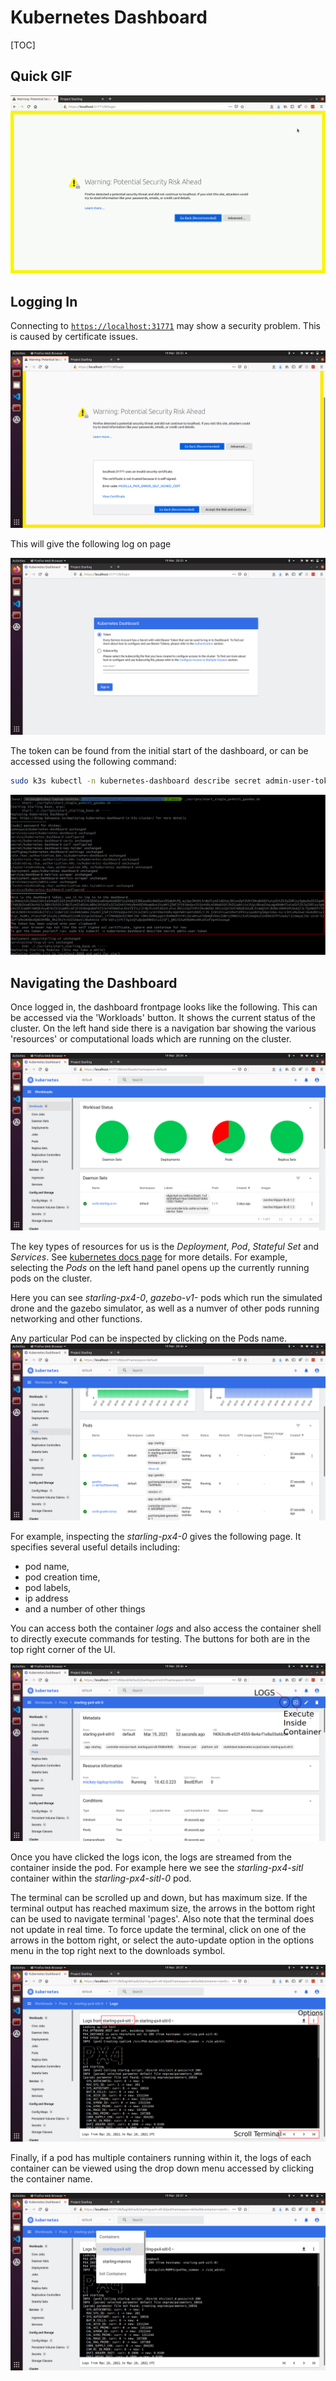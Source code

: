 # Kubernetes Dashboard

[TOC]

## Quick GIF

![Dashboard GIF](/img/starling-dashboard.gif)

## Logging In

Connecting to [`https://localhost:31771`](https://localhost:31771) may show a security problem. This is caused by certificate issues. 

![page1](/img/starling-dashboard-1.png) 

This will give the following log on page 

![page2](/img/starling-dashboard-2.png) 

The token can be found from the initial start of the dashboard, or can be accessed using the following command:
```bash
sudo k3s kubectl -n kubernetes-dashboard describe secret admin-user-token
```
![token](/img/starling-dashboard-token.png) 

## Navigating the Dashboard

Once logged in, the dashboard frontpage looks like the following. This can be accessed via the 'Workloads' button. It shows the current status of the cluster. On the left hand side there is a navigation bar showing the various 'resources' or computational loads which are running on the cluster. 

![page3](/img/starling-dashboard-3.png) 

The key types of resources for us is the *Deployment*, *Pod*, *Stateful Set* and *Services*. See [kubernetes docs page](/details/kubernetes.md) for more details. For example, selecting the *Pods* on the left hand panel opens up the currently running pods on the cluster.

Here you can see *starling-px4-0*, *gazebo-v1-<characters>* pods which run the simulated drone and the gazebo simulator, as well as a numver of other pods running networking and other functions. 

Any particular Pod can be inspected by clicking on the Pods name.
![page](/img/starling-dashboard-4.png) 

For example, inspecting the *starling-px4-0* gives the following page. It specifies several useful details including:

- pod name, 
- pod creation time, 
- pod labels, 
- ip address
- and a number of other things

You can access both the container *logs* and also access the container shell to directly execute commands for testing. The buttons for both are in the top right corner of the UI.

![page](/img/starling-dashboard-5.png) 

Once you have clicked the logs icon, the logs are streamed from the container inside the pod. For example here we see the *starling-px4-sitl* container within the *starling-px4-sitl-0* pod. 

The terminal can be scrolled up and down, but has maximum size. If the terminal output has reached maximum size, the arrows in the bottom right can be used to navigate terminal 'pages'. Also note that the terminal does not update in real time. To force update the terminal, click on one of the arrows in the bottom right, or select the auto-update option in the options menu in the top right next to the downloads symbol.

![page](/img/starling-dashboard-6.png) 

Finally, if a pod has multiple containers running within it, the logs of each container can be viewed using the drop down menu accessed by clicking the container name.

![page](/img/starling-dashboard-7.png) 